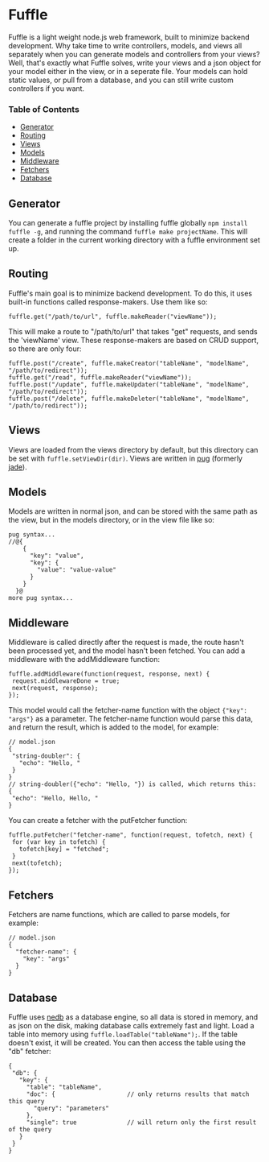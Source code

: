 # Fuffle
Fuffle is a light weight node.js web framework, built to minimize
backend development. Why take time to write controllers, models, and
views all separately when you can generate models and controllers from
your views? Well, that's exactly what Fuffle solves, write your views
and a json object for your model either in the view, or in a seperate file.
Your models can hold static values, or pull from a database, and you can
still write custom controllers if you want.

### Table of Contents
- [Generator](#generator)
- [Routing](#routing)
- [Views](#views)
- [Models](#models)
- [Middleware](#middleware)
- [Fetchers](#fetchers)
- [Database](#database)

## Generator
You can generate a fuffle project by installing fuffle globally `npm install fuffle -g`,
 and running the command `fuffle make projectName`. This will create a folder
in the current working directory with a fuffle environment set up.

## Routing
Fuffle's main goal is to minimize backend development. To do this,
it uses built-in functions called response-makers. Use them like so:
```
fuffle.get("/path/to/url", fuffle.makeReader("viewName"));
```
This will make a route to "/path/to/url" that takes "get" requests,
and sends the 'viewName' view. These response-makers are based on
CRUD support, so there are only four:
```
fuffle.post("/create", fuffle.makeCreator("tableName", "modelName", "/path/to/redirect"));
fuffle.get("/read", fuffle.makeReader("viewName"));
fuffle.post("/update", fuffle.makeUpdater("tableName", "modelName", "/path/to/redirect"));
fuffle.post("/delete", fuffle.makeDeleter("tableName", "modelName", "/path/to/redirect"));
```

## Views
Views are loaded from the views directory by default, but this directory
can be set with `fuffle.setViewDir(dir)`. Views are written in [pug](https://github.com/pugjs/pug)
(formerly [jade](http://jade-lang.com/)).

## Models
Models are written in normal json, and can be stored with the same path
as the view, but in the models directory, or in the view file like so:
```
pug syntax...
//@{
    {
      "key": "value",
      "key": {
        "value": "value-value"
      }
    }
  }@
more pug syntax...
```

## Middleware
Middleware is called directly after the request is made, the route hasn't been
processed yet, and the model hasn't been fetched. You can add a middleware with
the addMiddleware function:
```
fuffle.addMiddleware(function(request, response, next) {
 request.middlewareDone = true;
 next(request, response);
});
```

This model would call the fetcher-name function with the object `{"key": "args"}`
as a parameter. The fetcher-name function would parse this data, and return the
result, which is added to the model, for example:
```
// model.json
{
 "string-doubler": {
   "echo": "Hello, "
 }
}
// string-doubler({"echo": "Hello, "}) is called, which returns this:
{
 "echo": "Hello, Hello, "
}
```
You can create a fetcher with the putFetcher function:
```
fuffle.putFetcher("fetcher-name", function(request, tofetch, next) {
 for (var key in tofetch) {
   tofetch[key] = "fetched";
 }
 next(tofetch);
});
```

## Fetchers
Fetchers are name functions, which are called to parse models, for example:
```
// model.json
{
  "fetcher-name": {
    "key": "args"
  }
}
```

## Database
Fuffle uses [nedb](https://github.com/louischatriot/nedb) as a database
engine, so all data is stored in memory, and as json on the disk, making
database calls extremely fast and light. Load a table into memory using
`fuffle.loadTable("tableName");`. If the table doesn't exist, it will be created.
 You can then access the table using the "db" fetcher:
 ```
{
  "db": {
    "key": {
      "table": "tableName",
      "doc": {                    // only returns results that match this query
        "query": "parameters"
      },
      "single": true              // will return only the first result of the query
    }
  }
}
 ```
